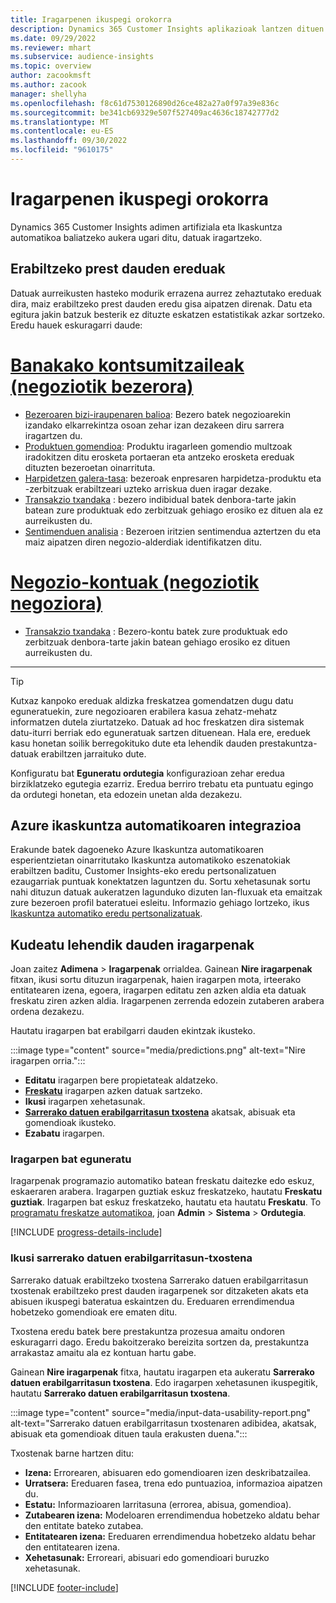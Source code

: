 ```yaml
---
title: Iragarpenen ikuspegi orokorra
description: Dynamics 365 Customer Insights aplikazioak lantzen dituen iragarpen agertokiak eta aukerak.
ms.date: 09/29/2022
ms.reviewer: mhart
ms.subservice: audience-insights
ms.topic: overview
author: zacookmsft
ms.author: zacook
manager: shellyha
ms.openlocfilehash: f8c61d7530126890d26ce482a27a0f97a39e836c
ms.sourcegitcommit: be341cb69329e507f527409ac4636c18742777d2
ms.translationtype: MT
ms.contentlocale: eu-ES
ms.lasthandoff: 09/30/2022
ms.locfileid: "9610175"
---
```

# <a name="predictions-overview"></a>Iragarpenen ikuspegi orokorra

Dynamics 365 Customer Insights adimen artifiziala eta Ikaskuntza automatikoa baliatzeko aukera ugari ditu, datuak iragartzeko.

## <a name="out-of-box-models"></a>Erabiltzeko prest dauden ereduak

Datuak aurreikusten hasteko modurik errazena aurrez zehaztutako ereduak dira, maiz erabiltzeko prest dauden eredu gisa aipatzen direnak. Datu eta egitura jakin batzuk besterik ez dituzte eskatzen estatistikak azkar sortzeko. Eredu hauek eskuragarri daude:

# <a name="individual-consumers-b-to-c"></a>[Banakako kontsumitzaileak (negoziotik bezerora)](#tab/b2c)

- [Bezeroaren bizi-iraupenaren balioa](predict-customer-lifetime-value.md): Bezero batek negozioarekin izandako elkarrekintza osoan zehar izan dezakeen diru sarrera iragartzen du.
- [Produktuen gomendioa](predict-product-recommendation.md): Produktu iragarleen gomendio multzoak iradokitzen ditu erosketa portaeran eta antzeko erosketa ereduak dituzten bezeroetan oinarrituta.
- [Harpidetzen galera-tasa](predict-subscription-churn.md): bezeroak enpresaren harpidetza-produktu eta -zerbitzuak erabiltzeari uzteko arriskua duen iragar dezake.
- [Transakzio txandaka](predict-transactional-churn.md) : bezero indibidual batek denbora-tarte jakin batean zure produktuak edo zerbitzuak gehiago erosiko ez dituen ala ez aurreikusten du.
- [Sentimenduen analisia](sentiment-analysis.md) : Bezeroen iritzien sentimendua aztertzen du eta maiz aipatzen diren negozio-alderdiak identifikatzen ditu.

# <a name="business-accounts-b-to-b"></a>[Negozio-kontuak (negoziotik negoziora)](#tab/b2b)

- [Transakzio txandaka](predict-transactional-churn.md) : Bezero-kontu batek zure produktuak edo zerbitzuak denbora-tarte jakin batean gehiago erosiko ez dituen aurreikusten du.

---

> [!TIP]
> Kutxaz kanpoko ereduak aldizka freskatzea gomendatzen dugu datu eguneratuekin, zure negozioaren erabilera kasua zehatz-mehatz informatzen dutela ziurtatzeko. Datuak ad hoc freskatzen dira sistemak datu-iturri berriak edo eguneratuak sartzen dituenean. Hala ere, ereduek kasu honetan soilik berregokituko dute eta lehendik dauden prestakuntza-datuak erabiltzen jarraituko dute.
>
> Konfiguratu bat **Eguneratu ordutegia** konfigurazioan zehar eredua birziklatzeko egutegia ezarriz. Eredua berriro trebatu eta puntuatu egingo da ordutegi honetan, eta edozein unetan alda dezakezu.

## <a name="azure-machine-learning-integration"></a>Azure ikaskuntza automatikoaren integrazioa

Erakunde batek dagoeneko Azure Ikaskuntza automatikoaren esperientzietan oinarritutako Ikaskuntza automatikoko eszenatokiak erabiltzen baditu, Customer Insights-eko eredu pertsonalizatuen ezaugarriak puntuak konektatzen laguntzen du. Sortu xehetasunak sortu nahi dituzun datuak aukeratzen lagunduko dizuten lan-fluxuak eta emaitzak zure bezeroen profil bateratuei esleitu. Informazio gehiago lortzeko, ikus [Ikaskuntza automatiko eredu pertsonalizatuak](custom-models.md).

## <a name="manage-existing-predictions"></a>Kudeatu lehendik dauden iragarpenak

Joan zaitez **Adimena** > **Iragarpenak** orrialdea. Gainean **Nire iragarpenak** fitxan, ikusi sortu dituzun iragarpenak, haien iragarpen mota, irteerako entitatearen izena, egoera, iragarpen editatu zen azken aldia eta datuak freskatu ziren azken aldia. Iragarpenen zerrenda edozein zutaberen arabera ordena dezakezu.

Hautatu iragarpen bat erabilgarri dauden ekintzak ikusteko.

:::image type="content" source="media/predictions.png" alt-text="Nire iragarpen orria.":::

- **Editatu** iragarpen bere propietateak aldatzeko.
- [**Freskatu**](#refresh-a-prediction) iragarpen azken datuak sartzeko.
- **Ikusi** iragarpen xehetasunak.
- [**Sarrerako datuen erabilgarritasun txostena**](#view-the-input-data-usability-report) akatsak, abisuak eta gomendioak ikusteko.
- **Ezabatu** iragarpen.

### <a name="refresh-a-prediction"></a>Iragarpen bat eguneratu

Iragarpenak programazio automatiko batean freskatu daitezke edo eskuz, eskaeraren arabera. Iragarpen guztiak eskuz freskatzeko, hautatu **Freskatu guztiak**. Iragarpen bat eskuz freskatzeko, hautatu eta hautatu **Freskatu**. To [programatu freskatze automatikoa](schedule-refresh.md), joan **Admin** > **Sistema** > **Ordutegia**.

[!INCLUDE [progress-details-include](includes/progress-details-pane.md)]

### <a name="view-the-input-data-usability-report"></a>Ikusi sarrerako datuen erabilgarritasun-txostena

Sarrerako datuak erabiltzeko txostena Sarrerako datuen erabilgarritasun txostenak erabiltzeko prest dauden iragarpenek sor ditzaketen akats eta abisuen ikuspegi bateratua eskaintzen du. Ereduaren errendimendua hobetzeko gomendioak ere ematen ditu.

Txostena eredu batek bere prestakuntza prozesua amaitu ondoren eskuragarri dago. Eredu bakoitzerako bereizita sortzen da, prestakuntza arrakastaz amaitu ala ez kontuan hartu gabe.

Gainean **Nire iragarpenak** fitxa, hautatu iragarpen eta aukeratu **Sarrerako datuen erabilgarritasun txostena**. Edo iragarpen xehetasunen ikuspegitik, hautatu **Sarrerako datuen erabilgarritasun txostena**.

:::image type="content" source="media/input-data-usability-report.png" alt-text="Sarrerako datuen erabilgarritasun txostenaren adibidea, akatsak, abisuak eta gomendioak dituen taula erakusten duena.":::

Txostenak barne hartzen ditu:

- **Izena:** Errorearen, abisuaren edo gomendioaren izen deskribatzailea.
- **Urratsera:** Ereduaren fasea, trena edo puntuazioa, informazioa aipatzen du.
- **Estatu:** Informazioaren larritasuna (errorea, abisua, gomendioa).
- **Zutabearen izena:** Modeloaren errendimendua hobetzeko aldatu behar den entitate bateko zutabea.
- **Entitatearen izena:** Ereduaren errendimendua hobetzeko aldatu behar den entitatearen izena.
- **Xehetasunak:** Erroreari, abisuari edo gomendioari buruzko xehetasunak.

[!INCLUDE [footer-include](includes/footer-banner.md)]
